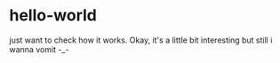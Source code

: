 # hello-world
just want to check how it works.
Okay, it's a little bit interesting but still i wanna vomit -_-
